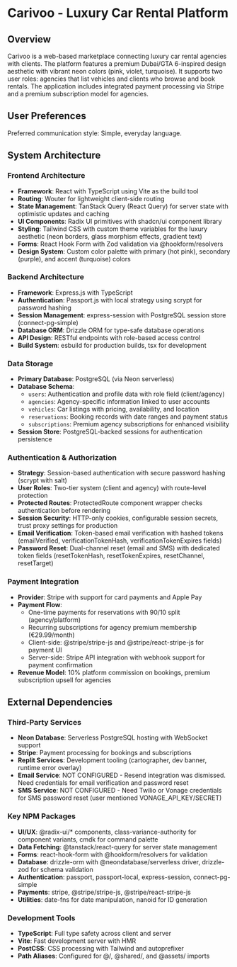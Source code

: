 # Carivoo - Luxury Car Rental Platform

## Overview

Carivoo is a web-based marketplace connecting luxury car rental agencies with clients. The platform features a premium Dubai/GTA 6-inspired design aesthetic with vibrant neon colors (pink, violet, turquoise). It supports two user roles: agencies that list vehicles and clients who browse and book rentals. The application includes integrated payment processing via Stripe and a premium subscription model for agencies.

## User Preferences

Preferred communication style: Simple, everyday language.

## System Architecture

### Frontend Architecture
- **Framework**: React with TypeScript using Vite as the build tool
- **Routing**: Wouter for lightweight client-side routing
- **State Management**: TanStack Query (React Query) for server state with optimistic updates and caching
- **UI Components**: Radix UI primitives with shadcn/ui component library
- **Styling**: Tailwind CSS with custom theme variables for the luxury aesthetic (neon borders, glass morphism effects, gradient text)
- **Forms**: React Hook Form with Zod validation via @hookform/resolvers
- **Design System**: Custom color palette with primary (hot pink), secondary (purple), and accent (turquoise) colors

### Backend Architecture
- **Framework**: Express.js with TypeScript
- **Authentication**: Passport.js with local strategy using scrypt for password hashing
- **Session Management**: express-session with PostgreSQL session store (connect-pg-simple)
- **Database ORM**: Drizzle ORM for type-safe database operations
- **API Design**: RESTful endpoints with role-based access control
- **Build System**: esbuild for production builds, tsx for development

### Data Storage
- **Primary Database**: PostgreSQL (via Neon serverless)
- **Database Schema**:
  - `users`: Authentication and profile data with role field (client/agency)
  - `agencies`: Agency-specific information linked to user accounts
  - `vehicles`: Car listings with pricing, availability, and location
  - `reservations`: Booking records with date ranges and payment status
  - `subscriptions`: Premium agency subscriptions for enhanced visibility
- **Session Store**: PostgreSQL-backed sessions for authentication persistence

### Authentication & Authorization
- **Strategy**: Session-based authentication with secure password hashing (scrypt with salt)
- **User Roles**: Two-tier system (client and agency) with route-level protection
- **Protected Routes**: ProtectedRoute component wrapper checks authentication before rendering
- **Session Security**: HTTP-only cookies, configurable session secrets, trust proxy settings for production
- **Email Verification**: Token-based email verification with hashed tokens (emailVerified, verificationTokenHash, verificationTokenExpires fields)
- **Password Reset**: Dual-channel reset (email and SMS) with dedicated token fields (resetTokenHash, resetTokenExpires, resetChannel, resetTarget)

### Payment Integration
- **Provider**: Stripe with support for card payments and Apple Pay
- **Payment Flow**: 
  - One-time payments for reservations with 90/10 split (agency/platform)
  - Recurring subscriptions for agency premium membership (€29.99/month)
  - Client-side: @stripe/stripe-js and @stripe/react-stripe-js for payment UI
  - Server-side: Stripe API integration with webhook support for payment confirmation
- **Revenue Model**: 10% platform commission on bookings, premium subscription upsell for agencies

## External Dependencies

### Third-Party Services
- **Neon Database**: Serverless PostgreSQL hosting with WebSocket support
- **Stripe**: Payment processing for bookings and subscriptions
- **Replit Services**: Development tooling (cartographer, dev banner, runtime error overlay)
- **Email Service**: NOT CONFIGURED - Resend integration was dismissed. Need credentials for email verification and password reset
- **SMS Service**: NOT CONFIGURED - Need Twilio or Vonage credentials for SMS password reset (user mentioned VONAGE_API_KEY/SECRET)

### Key NPM Packages
- **UI/UX**: @radix-ui/* components, class-variance-authority for component variants, cmdk for command palette
- **Data Fetching**: @tanstack/react-query for server state management
- **Forms**: react-hook-form with @hookform/resolvers for validation
- **Database**: drizzle-orm with @neondatabase/serverless driver, drizzle-zod for schema validation
- **Authentication**: passport, passport-local, express-session, connect-pg-simple
- **Payments**: stripe, @stripe/stripe-js, @stripe/react-stripe-js
- **Utilities**: date-fns for date manipulation, nanoid for ID generation

### Development Tools
- **TypeScript**: Full type safety across client and server
- **Vite**: Fast development server with HMR
- **PostCSS**: CSS processing with Tailwind and autoprefixer
- **Path Aliases**: Configured for @/, @shared/, and @assets/ imports